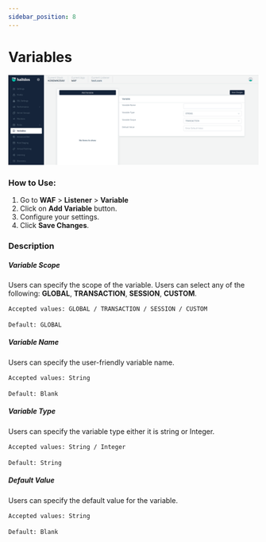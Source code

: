 ```yaml
---
sidebar_position: 8
---
```


# Variables


![Variables](/img/waf/v7/docs/addvariables.png)

### How to Use:
1. Go to **WAF** > **Listener** > **Variable**
2. Click on **Add Variable** button.
3. Configure your settings.
4. Click **Save Changes**.

### Description

##### **Variable Scope**

Users can specify the scope of the variable. Users can select any of the following: **GLOBAL**, **TRANSACTION**, **SESSION**, **CUSTOM**.

    Accepted values: GLOBAL / TRANSACTION / SESSION / CUSTOM

    Default: GLOBAL 

##### **Variable Name**

Users can specify the user-friendly variable name.

    Accepted values: String

    Default: Blank 

##### **Variable Type**

Users can specify the variable type either it is string or Integer.

    Accepted values: String / Integer

    Default: String 

##### **Default Value**

Users can specify the default value for the variable.

    Accepted values: String

    Default: Blank 
